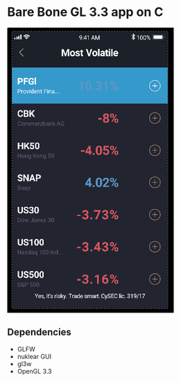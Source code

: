 Bare Bone GL 3.3 app on C
=========================

![](screenshoot.png)

Dependencies
------------

 * GLFW
 * nuklear GUI
 * gl3w
 * OpenGL 3.3

